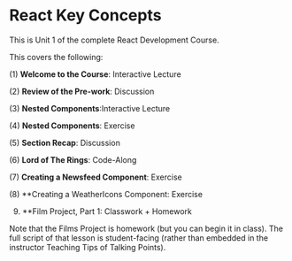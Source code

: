# React Key Concepts

This is Unit 1 of the complete React Development Course.

This covers the following:

(1) **Welcome to the Course**: Interactive Lecture

(2) **Review of the Pre-work**: Discussion 

(3) **Nested Components**:Interactive Lecture 

(4) **Nested Components**: Exercise

(5) **Section Recap**: Discussion

(6) **Lord of The Rings**: Code-Along

(7) **Creating a Newsfeed Component**: Exercise

(8) **Creating a WeatherIcons Component: Exercise

9)  **Film Project, Part 1: Classwork + Homework

Note that the Films Project is homework (but you can begin it in class). The full script of that lesson is student-facing (rather than embedded in the instructor Teaching Tips of Talking Points).
